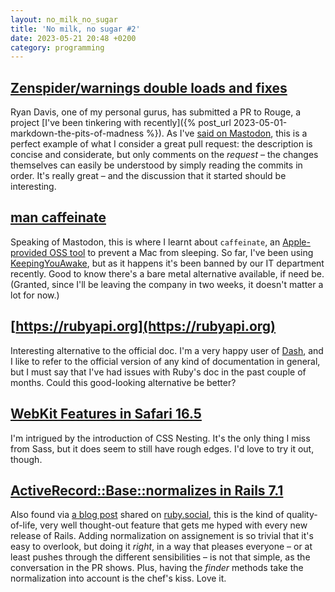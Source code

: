 ```yaml
---
layout: no_milk_no_sugar
title: 'No milk, no sugar #2'
date: 2023-05-21 20:48 +0200
category: programming
---
```


## [Zenspider/warnings double loads and fixes](https://github.com/rouge-ruby/rouge/pull/1962)

Ryan Davis, one of my personal gurus, has submitted a PR to Rouge, a project 
[I've been tinkering with recently]({% post_url 2023-05-01-markdown-the-pits-of-madness %}). As I've 
[said on Mastodon](https://ruby.social/@r3trofitted/110378427091452264), this is a perfect example of what I consider a 
great pull request: the description is concise and considerate, but only comments on the _request_ – the changes 
themselves can easily be understood by simply reading the commits in order. It's really great – and the discussion that 
it started should be interesting.

## [man caffeinate](https://ruby.social/@Antitrust/110373900234007530)

Speaking of Mastodon, this is where I learnt about `caffeinate`, an [Apple-provided OSS tool](https://github.com/apple-oss-distributions/PowerManagement/tree/f7a2211e9886d9deb6793aa36547aadd8e70e9b0/caffeinate) 
to prevent a Mac from sleeping. So far, I've been using [KeepingYouAwake](https://keepingyouawake.app), but as 
it happens it's been banned by our IT department recently. Good to know there's a bare metal alternative available, if 
need be. (Granted, since I'll be leaving the company in two weeks, it doesn't matter a lot for now.)

## [https://rubyapi.org](https://rubyapi.org)

Interesting alternative to the official doc. I'm a very happy user of [Dash](https://kapeli.com/dash), and I like to 
refer to the official version of any kind of documentation in general, but I must say that I've had issues with Ruby's 
doc in the past couple of months. Could this good-looking alternative be better?

## [WebKit Features in Safari 16.5](https://webkit.org/blog/14154/webkit-features-in-safari-16-5/)

I'm intrigued by the introduction of CSS Nesting. It's the only thing I miss from Sass, but it does seem to still have 
rough edges. I'd love to try it out, though.

## [ActiveRecord::Base::normalizes in Rails 7.1](https://github.com/rails/rails/pull/43945)

Also found via [a blog post](https://blog.kiprosh.com/rails-7-1-activerecord-adds-normalizes-api/) shared on 
[ruby.social](https://ruby.social), this is the kind of quality-of-life, very well thought-out feature that gets me hyped 
with every new release of Rails. Adding normalization on assignement is so trivial that it's easy to overlook, but doing 
it _right_, in a way that pleases everyone – or at least pushes through the different sensibilities – is not that simple, 
as the conversation in the PR shows. Plus, having the _finder_ methods take the normalization into account is the chef's 
kiss. Love it.
